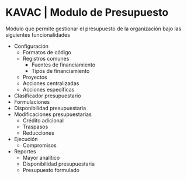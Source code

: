 # KAVAC | Modulo de Presupuesto

Módulo que permite gestionar el presupuesto de la organización bajo las siguientes funcionalidades

 * Configuración
   * Formatos de código
   * Registros comunes
     * Fuentes de financiamiento
     * Tipos de financiamiento
   * Proyectos
   * Acciones centralizadas
   * Acciones específicas
 * Clasificador presupuestario
 * Formulaciones
 * Disponibilidad presupuestaria
 * Modificaciones presupuestarias
   * Crédito adicional
   * Traspasos
   * Reducciones
 * Ejecución
   * Compromisos
 * Reportes
   * Mayor analítico
   * Disponibilidad presupuestaria
   * Presupuesto formulado